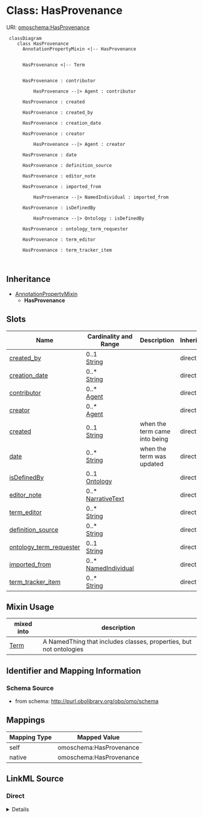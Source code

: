 # Class: HasProvenance



URI: [omoschema:HasProvenance](http://purl.obolibrary.org/obo/omo/schema/HasProvenance)




```{mermaid}
 classDiagram
    class HasProvenance
      AnnotationPropertyMixin <|-- HasProvenance
      

      HasProvenance <|-- Term
      
      
      HasProvenance : contributor
        
          HasProvenance --|> Agent : contributor
        
      HasProvenance : created
        
      HasProvenance : created_by
        
      HasProvenance : creation_date
        
      HasProvenance : creator
        
          HasProvenance --|> Agent : creator
        
      HasProvenance : date
        
      HasProvenance : definition_source
        
      HasProvenance : editor_note
        
      HasProvenance : imported_from
        
          HasProvenance --|> NamedIndividual : imported_from
        
      HasProvenance : isDefinedBy
        
          HasProvenance --|> Ontology : isDefinedBy
        
      HasProvenance : ontology_term_requester
        
      HasProvenance : term_editor
        
      HasProvenance : term_tracker_item
        
      
```





## Inheritance
* [AnnotationPropertyMixin](AnnotationPropertyMixin.md)
    * **HasProvenance**



## Slots

| Name | Cardinality and Range | Description | Inheritance |
| ---  | --- | --- | --- |
| [created_by](created_by.md) | 0..1 <br/> [String](String.md) |  | direct |
| [creation_date](creation_date.md) | 0..* <br/> [String](String.md) |  | direct |
| [contributor](contributor.md) | 0..* <br/> [Agent](Agent.md) |  | direct |
| [creator](creator.md) | 0..* <br/> [Agent](Agent.md) |  | direct |
| [created](created.md) | 0..1 <br/> [String](String.md) | when the term came into being | direct |
| [date](date.md) | 0..* <br/> [String](String.md) | when the term was updated | direct |
| [isDefinedBy](isDefinedBy.md) | 0..1 <br/> [Ontology](Ontology.md) |  | direct |
| [editor_note](editor_note.md) | 0..* <br/> [NarrativeText](NarrativeText.md) |  | direct |
| [term_editor](term_editor.md) | 0..* <br/> [String](String.md) |  | direct |
| [definition_source](definition_source.md) | 0..* <br/> [String](String.md) |  | direct |
| [ontology_term_requester](ontology_term_requester.md) | 0..1 <br/> [String](String.md) |  | direct |
| [imported_from](imported_from.md) | 0..* <br/> [NamedIndividual](NamedIndividual.md) |  | direct |
| [term_tracker_item](term_tracker_item.md) | 0..* <br/> [String](String.md) |  | direct |



## Mixin Usage

| mixed into | description |
| --- | --- |
| [Term](Term.md) | A NamedThing that includes classes, properties, but not ontologies |








## Identifier and Mapping Information







### Schema Source


* from schema: http://purl.obolibrary.org/obo/omo/schema





## Mappings

| Mapping Type | Mapped Value |
| ---  | ---  |
| self | omoschema:HasProvenance |
| native | omoschema:HasProvenance |





## LinkML Source

<!-- TODO: investigate https://stackoverflow.com/questions/37606292/how-to-create-tabbed-code-blocks-in-mkdocs-or-sphinx -->

### Direct

<details>
```yaml
name: HasProvenance
from_schema: http://purl.obolibrary.org/obo/omo/schema
is_a: AnnotationPropertyMixin
mixin: true
slots:
- created_by
- creation_date
- contributor
- creator
- created
- date
- isDefinedBy
- editor_note
- term_editor
- definition_source
- ontology_term_requester
- imported_from
- term_tracker_item

```
</details>

### Induced

<details>
```yaml
name: HasProvenance
from_schema: http://purl.obolibrary.org/obo/omo/schema
is_a: AnnotationPropertyMixin
mixin: true
attributes:
  created_by:
    name: created_by
    deprecated: proposed obsoleted by OMO group 2022-04-12
    from_schema: http://purl.obolibrary.org/obo/omo/schema
    deprecated_element_has_exact_replacement: creator
    rank: 1000
    is_a: provenance_property
    slot_uri: oio:created_by
    alias: created_by
    owner: HasProvenance
    domain_of:
    - HasProvenance
    - Axiom
    range: string
  creation_date:
    name: creation_date
    deprecated: proposed obsoleted by OMO group 2022-04-12
    todos:
    - restrict range
    from_schema: http://purl.obolibrary.org/obo/omo/schema
    deprecated_element_has_exact_replacement: created
    rank: 1000
    is_a: provenance_property
    slot_uri: oio:creation_date
    multivalued: true
    alias: creation_date
    owner: HasProvenance
    domain_of:
    - HasProvenance
    range: string
  contributor:
    name: contributor
    from_schema: http://purl.obolibrary.org/obo/omo/schema
    close_mappings:
    - prov:wasAttributedTo
    rank: 1000
    is_a: provenance_property
    slot_uri: dcterms:contributor
    multivalued: true
    alias: contributor
    owner: HasProvenance
    domain_of:
    - HasProvenance
    range: Agent
    structured_pattern:
      syntax: '{orcid_regex}'
      interpolated: true
      partial_match: false
  creator:
    name: creator
    from_schema: http://purl.obolibrary.org/obo/omo/schema
    close_mappings:
    - prov:wasAttributedTo
    rank: 1000
    is_a: provenance_property
    slot_uri: dcterms:creator
    multivalued: true
    alias: creator
    owner: HasProvenance
    domain_of:
    - HasProvenance
    - Ontology
    range: Agent
    structured_pattern:
      syntax: '{orcid_regex}'
      interpolated: true
      partial_match: false
  created:
    name: created
    description: when the term came into being
    from_schema: http://purl.obolibrary.org/obo/omo/schema
    close_mappings:
    - pav:createdOn
    rank: 1000
    is_a: provenance_property
    slot_uri: dcterms:created
    multivalued: false
    alias: created
    owner: HasProvenance
    domain_of:
    - HasProvenance
    - Ontology
    range: string
  date:
    name: date
    description: when the term was updated
    from_schema: http://purl.obolibrary.org/obo/omo/schema
    close_mappings:
    - pav:authoredOn
    rank: 1000
    is_a: provenance_property
    slot_uri: dcterms:date
    multivalued: true
    alias: date
    owner: HasProvenance
    domain_of:
    - HasProvenance
    range: string
  isDefinedBy:
    name: isDefinedBy
    from_schema: http://purl.obolibrary.org/obo/omo/schema
    close_mappings:
    - pav:importedFrom
    - dcterms:publisher
    rank: 1000
    slot_uri: rdfs:isDefinedBy
    alias: isDefinedBy
    owner: HasProvenance
    domain_of:
    - HasProvenance
    range: Ontology
  editor_note:
    name: editor_note
    from_schema: http://purl.obolibrary.org/obo/omo/schema
    rank: 1000
    is_a: provenance_property
    slot_uri: IAO:0000116
    multivalued: true
    alias: editor_note
    owner: HasProvenance
    domain_of:
    - HasProvenance
    range: narrative text
  term_editor:
    name: term_editor
    from_schema: http://purl.obolibrary.org/obo/omo/schema
    rank: 1000
    is_a: provenance_property
    slot_uri: IAO:0000117
    multivalued: true
    alias: term_editor
    owner: HasProvenance
    domain_of:
    - HasProvenance
    range: string
  definition_source:
    name: definition_source
    todos:
    - restrict range
    in_subset:
    - obi permitted profile
    from_schema: http://purl.obolibrary.org/obo/omo/schema
    rank: 1000
    is_a: provenance_property
    slot_uri: IAO:0000119
    multivalued: true
    alias: definition_source
    owner: HasProvenance
    domain_of:
    - HasProvenance
    range: string
  ontology_term_requester:
    name: ontology_term_requester
    from_schema: http://purl.obolibrary.org/obo/omo/schema
    rank: 1000
    is_a: provenance_property
    slot_uri: IAO:0000234
    alias: ontology_term_requester
    owner: HasProvenance
    domain_of:
    - HasProvenance
    range: string
  imported_from:
    name: imported_from
    from_schema: http://purl.obolibrary.org/obo/omo/schema
    rank: 1000
    is_a: provenance_property
    slot_uri: IAO:0000412
    multivalued: true
    alias: imported_from
    owner: HasProvenance
    domain_of:
    - HasProvenance
    range: NamedIndividual
  term_tracker_item:
    name: term_tracker_item
    todos:
    - restrict range
    from_schema: http://purl.obolibrary.org/obo/omo/schema
    rank: 1000
    is_a: provenance_property
    slot_uri: IAO:0000233
    multivalued: true
    alias: term_tracker_item
    owner: HasProvenance
    domain_of:
    - HasProvenance
    range: string

```
</details>